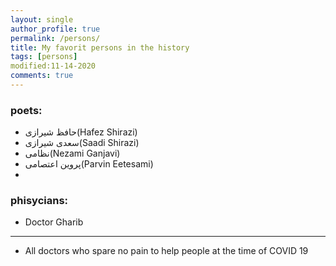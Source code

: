 ```yaml
---
layout: single
author_profile: true
permalink: /persons/
title: My favorit persons in the history
tags: [persons]
modified:11-14-2020
comments: true
---
```


### poets:
* حافظ شیرازی(Hafez Shirazi)
* سعدی شیرازی(Saadi Shirazi)
* نظامی(Nezami Ganjavi)
* پروین اعتصامی(Parvin Eetesami)
*    

### phisycians:
* Doctor Gharib
---
* All doctors who spare no pain to help people at the time of COVID 19